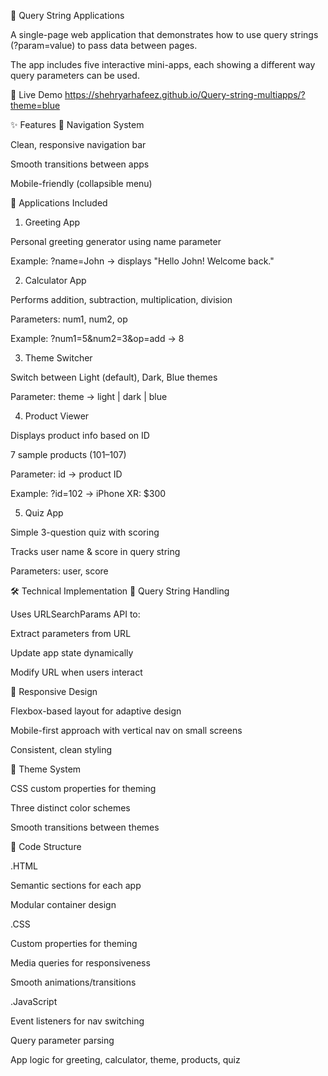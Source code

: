 🚀 Query String Applications

A single-page web application that demonstrates how to use query strings (?param=value) to pass data between pages.

The app includes five interactive mini-apps, each showing a different way query parameters can be used.

🔗 Live Demo
https://shehryarhafeez.github.io/Query-string-multiapps/?theme=blue

✨ Features
🔹 Navigation System

Clean, responsive navigation bar

Smooth transitions between apps

Mobile-friendly (collapsible menu)

🔹 Applications Included

1. Greeting App

Personal greeting generator using name parameter

Example: ?name=John → displays "Hello John! Welcome back."

2. Calculator App

Performs addition, subtraction, multiplication, division

Parameters: num1, num2, op

Example: ?num1=5&num2=3&op=add → 8

3. Theme Switcher

Switch between Light (default), Dark, Blue themes

Parameter: theme → light | dark | blue

4. Product Viewer

Displays product info based on ID

7 sample products (101–107)

Parameter: id → product ID

Example: ?id=102 → iPhone XR: $300

5. Quiz App

Simple 3-question quiz with scoring

Tracks user name & score in query string

Parameters: user, score

🛠️ Technical Implementation
📌 Query String Handling

Uses URLSearchParams API to:

Extract parameters from URL

Update app state dynamically

Modify URL when users interact

📌 Responsive Design

Flexbox-based layout for adaptive design

Mobile-first approach with vertical nav on small screens

Consistent, clean styling

📌 Theme System

CSS custom properties for theming

Three distinct color schemes

Smooth transitions between themes

📌 Code Structure

.HTML

Semantic sections for each app

Modular container design

.CSS

Custom properties for theming

Media queries for responsiveness

Smooth animations/transitions

.JavaScript

Event listeners for nav switching

Query parameter parsing

App logic for greeting, calculator, theme, products, quiz
